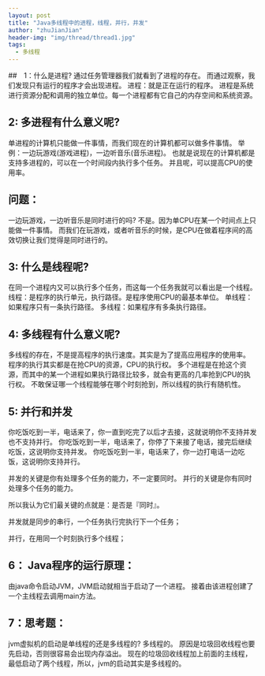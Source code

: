 ```yaml
---
layout: post
title: "Java多线程中的进程，线程，并行，并发"
author: "zhuJianJian"
header-img: "img/thread/thread1.jpg"
tags:
  - 多线程
---
```


##　1：什么是进程?
通过任务管理器我们就看到了进程的存在。
而通过观察，我们发现只有运行的程序才会出现进程。
进程：就是正在运行的程序。
进程是系统进行资源分配和调用的独立单位。每一个进程都有它自己的内存空间和系统资源。

## 2: 多进程有什么意义呢?
单进程的计算机只能做一件事情，而我们现在的计算机都可以做多件事情。
举例：一边玩游戏(游戏进程)，一边听音乐(音乐进程)。
也就是说现在的计算机都是支持多进程的，可以在一个时间段内执行多个任务。
并且呢，可以提高CPU的使用率。

## 问题：
一边玩游戏，一边听音乐是同时进行的吗?
不是。因为单CPU在某一个时间点上只能做一件事情。
而我们在玩游戏，或者听音乐的时候，是CPU在做着程序间的高效切换让我们觉得是同时进行的。

## 3: 什么是线程呢?
在同一个进程内又可以执行多个任务，而这每一个任务我就可以看出是一个线程。
线程：是程序的执行单元，执行路径。是程序使用CPU的最基本单位。
单线程：如果程序只有一条执行路径。
多线程：如果程序有多条执行路径。

## 4: 多线程有什么意义呢?
多线程的存在，不是提高程序的执行速度。其实是为了提高应用程序的使用率。
程序的执行其实都是在抢CPU的资源，CPU的执行权。
多个进程是在抢这个资源，而其中的某一个进程如果执行路径比较多，就会有更高的几率抢到CPU的执行权。
不敢保证哪一个线程能够在哪个时刻抢到，所以线程的执行有随机性。

## 5: 并行和并发

你吃饭吃到一半，电话来了，你一直到吃完了以后才去接，这就说明你不支持并发也不支持并行。
你吃饭吃到一半，电话来了，你停了下来接了电话，接完后继续吃饭，这说明你支持并发。
你吃饭吃到一半，电话来了，你一边打电话一边吃饭，这说明你支持并行。

并发的关键是你有处理多个任务的能力，不一定要同时。
并行的关键是你有同时处理多个任务的能力。

所以我认为它们最关键的点就是：是否是『同时』。

并发就是同步的串行，一个任务执行完执行下一个任务；

并行，在用同一个时刻执行多个线程；

## 6： Java程序的运行原理：
由java命令启动JVM，JVM启动就相当于启动了一个进程。
接着由该进程创建了一个主线程去调用main方法。

## 7：思考题：
jvm虚拟机的启动是单线程的还是多线程的?
多线程的。
原因是垃圾回收线程也要先启动，否则很容易会出现内存溢出。
现在的垃圾回收线程加上前面的主线程，最低启动了两个线程，所以，jvm的启动其实是多线程的。
